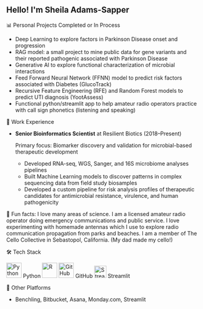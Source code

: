 ## Hello!  I'm Sheila Adams-Sapper

📊 Personal Projects Completed or In Process
- Deep Learning to explore factors in Parkinson Disease onset and progression
- RAG model: a small project to mine public data for gene variants and their reported pathogenic associated with Parkinson Disease
- Generative AI to explore functional characterization of microbial interactions
- Feed Forward Neural Network (FFNN) model to predict risk factors associated with Diabetes (GlucoTrack)
- Recursive Feature Engineering (RFE) and Random Forest models to predict UTI diagnosis (YootAssess)
- Functional python/streamlit app to help amateur radio operators practice with call sign phonetics (listening and speaking)

💼 Work Experience

- **Senior Bioinformatics Scientist** at Resilient Biotics (2018–Present)
  
  Primary focus: Biomarker discovery and validation for microbial-based therapeutic development
  - Developed RNA-seq, WGS, Sanger, and 16S microbiome analyses pipelines
  - Built Machine Learning models to discover patterns in complex sequencing data from field study biosamples
  - Developed a custom pipeline for risk analysis profiles of therapeutic candidates for antimicrobial resistance, virulence, and human pathogenicity

🌅 Fun facts: I love many areas of science.  I am a licensed amateur radio operator doing emergency communications and public service.  I love experimenting with homemade antennas which I use to explore radio communication propagation from parks and beaches.  I am a member of The Cello Collective in Sebastopol, California. (My dad made my cello!)

🛠 Tech Stack

<p align="left"> <img src="https://cdn.jsdelivr.net/gh/devicons/devicon/icons/python/python-original.svg" alt="Python" width="40" height="40"/> Python <img src="https://cdn.jsdelivr.net/gh/devicons/devicon/icons/r/r-original.svg" alt="R" width="40" height="40"/>  <img src="https://cdn.jsdelivr.net/gh/devicons/devicon/icons/github/github-original.svg" alt="GitHub" width="40" height="40"/> GitHub
<img src="https://streamlit.io/images/brand/streamlit-mark-color.svg" alt="Streamlit" width="32"/> Streamlit  </p>

🧪 Other Platforms
- Benchling, Bitbucket, Asana, Monday.com, Streamlit

<!--
**sheila-adams-sapper/sheila-adams-sapper** is a ✨ _special_ ✨ repository because its `README.md` (this file) appears on your GitHub profile.

Here are some ideas to get you started:


- 🌱 I’m currently learning ...
- 👯 I’m looking to collaborate on ...
- 🤔 I’m looking for help with ...
- 💬 Ask me about ...
- 📫 How to reach me: ...
- 😄 Pronouns: ...⚡


-->

